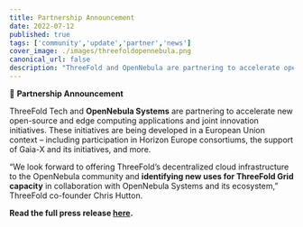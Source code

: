 ```yaml
---
title: Partnership Announcement
date: 2022-07-12
published: true
tags: ['community','update','partner','news']
cover_image: ./images/threefoldopennebula.png
canonical_url: false
description: "ThreeFold and OpenNebula are partnering to accelerate open-source and edge computing initiatives."
---
```


🤝 **Partnership Announcement**

ThreeFold Tech and **OpenNebula Systems** are partnering to accelerate new open-source and edge computing applications and joint innovation initiatives. These initiatives are being developed in a European Union context – including participation in Horizon Europe consortiums, the support of Gaia-X and its initiatives, and more.

“We look forward to offering ThreeFold’s decentralized cloud infrastructure to the OpenNebula community and **identifying new uses for ThreeFold Grid capacity** in collaboration with OpenNebula Systems and its ecosystem,” ThreeFold co-founder Chris Hutton.

**Read the full press release [here](https://www.einnews.com/pr_news/580733691/opennebula-and-threefold-announce-agreement-to-explore-cooperation-in-open-source-and-edge-computing).**
